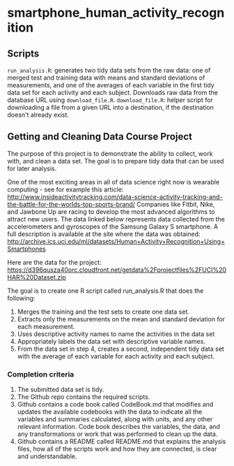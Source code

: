 # smartphone_human_activity_recognition

## Scripts
`run_analysis.R`: generates two tidy data sets from the raw data: one of merged test and training data with means and standard deviations of measurements, and one of the averages of each variable in the first tidy data set for each activity and each subject. Downloads raw data from the database URL using `download_file.R`.
`download_file.R`: helper script for downloading a file from a given URL into a destination, if the destination doesn't already exist.

## Getting and Cleaning Data Course Project
The purpose of this project is to demonstrate the ability to collect, work with, and clean a data set. The goal is to prepare tidy data that can be used for later analysis.

One of the most exciting areas in all of data science right now is wearable computing - see for example this article:
<http://www.insideactivitytracking.com/data-science-activity-tracking-and-the-battle-for-the-worlds-top-sports-brand/>
Companies like Fitbit, Nike, and Jawbone Up are racing to develop the most advanced algorithms to attract new users. The data linked below represents data collected from the accelerometers and gyroscopes of the Samsung Galaxy S smartphone. A full description is available at the site where the data was obtained:
<http://archive.ics.uci.edu/ml/datasets/Human+Activity+Recognition+Using+Smartphones>

Here are the data for the project:
<https://d396qusza40orc.cloudfront.net/getdata%2Fprojectfiles%2FUCI%20HAR%20Dataset.zip>

The goal is to create one R script called run_analysis.R that does the following:
1. Merges the training and the test sets to create one data set.
2. Extracts only the measurements on the mean and standard deviation for each measurement.
3. Uses descriptive activity names to name the activities in the data set
4. Appropriately labels the data set with descriptive variable names.
5. From the data set in step 4, creates a second, independent tidy data set with the average of each variable for each activity and each subject.

### Completion criteria 
1. The submitted data set is tidy.
2. The Github repo contains the required scripts.
3. Github contains a code book called CodeBook.md that modifies and updates the available codebooks with the data to indicate all the variables and summaries calculated, along with units, and any other relevant information. Code book describes the variables, the data, and any transformations or work that was performed to clean up the data.
4. Github contains a README called README.md that explains the analysis files, how all of the scripts work and how they are connected, is clear and understandable.

